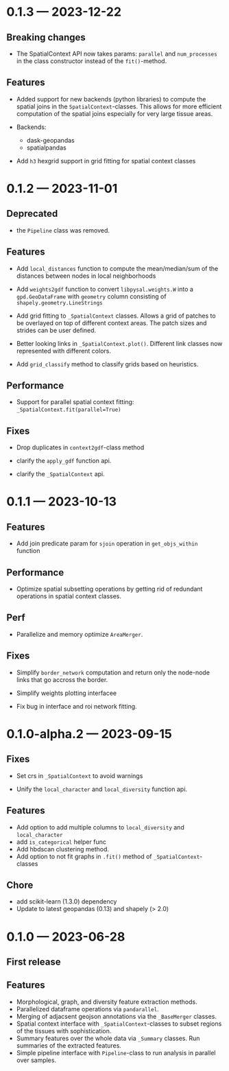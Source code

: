 
<a id='changelog-0.1.3'></a>
# 0.1.3 — 2023-12-22

## Breaking changes

- The SpatialContext API now takes params: `parallel` and `num_processes` in the class constructor instead of the `fit()`-method.

## Features

- Added support for new backends (python libraries) to compute the spatial joins in the `SpatialContext`-classes. This allows for more efficient computation of the spatial joins especially for very large tissue areas.
- Backends:
    - dask-geopandas
    - spatialpandas

- Add `h3` hexgrid support in grid fitting for spatial context classes

<a id='changelog-0.1.2'></a>
# 0.1.2 — 2023-11-01

## Deprecated

- the `Pipeline` class was removed.

## Features

- Add `local_distances` function to compute the mean/median/sum of the distances between nodes in local neighborhoods

- Add `weights2gdf` function to convert `libpysal.weights.W` into a `gpd.GeoDataFrame` with `geometry` column consisting of `shapely.geometry.LineStrings`
- Add grid fitting to `_SpatialContext` classes. Allows a grid of patches to be overlayed on top of different context areas. The patch sizes and strides can be user defined.
- Better looking links in `_SpatialContext.plot()`. Different link classes now represented with different colors.
- Add `grid_classify` method to classify grids based on heuristics.

## Performance
- Support for parallel spatial context fitting: `_SpatialContext.fit(parallel=True)`

## Fixes

- Drop duplicates in `context2gdf`-class method

- clarify the `apply_gdf` function api.
- clarify the `_SpatialContext` api.

<a id='changelog-0.1.1'></a>
# 0.1.1 — 2023-10-13

## Features

- Add join predicate param for `sjoin` operation in `get_objs_within` function

## Performance

- Optimize spatial subsetting operations by getting rid of redundant operations in spatial context classes.

## Perf

- Parallelize and memory optimize `AreaMerger`.

## Fixes

- Simplify `border_network` computation and return only the node-node links that go accross the border.
- Simplify weights plotting interfacee

- Fix bug in interface and roi network fitting.

<a id='changelog-0.1.0-alpha.2'></a>
# 0.1.0-alpha.2 — 2023-09-15

## Fixes

- Set crs in `_SpatialContext` to avoid warnings

- Unify the `local_character` and `local_diversity` function api.

## Features

- Add option to add multiple columns to `local_diversity` and `local_character`
- add `is_categorical` helper func
- Add hbdscan clustering method.
- Add option to not fit graphs in `.fit()` method of `_SpatialContext`-classes

## Chore
- add scikit-learn (1.3.0) dependency
- Update to latest geopandas (0.13) and shapely (> 2.0)

<a id='changelog-0.1.0'></a>
# 0.1.0 — 2023-06-28

## First release

## Features
- Morphological, graph, and diversity feature extraction methods.
- Parallelized dataframe operations via `pandarallel`.
- Merging of adjacsent geojson annotations via the `_BaseMerger` classes.
- Spatial context interface with `_SpatialContext`-classes to subset regions of the tissues with sophistication.
- Summary features over the whole data via `_Summary` classes. Run summaries of the extracted features.
- Simple pipeline interface with `Pipeline`-class to run analysis in parallel over samples.

